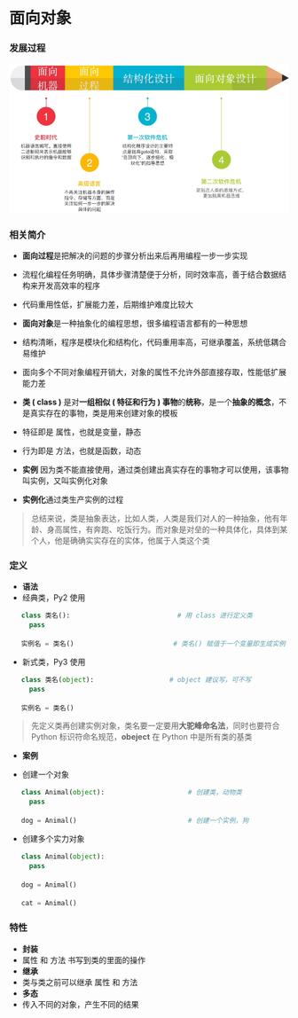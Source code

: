 # 面向对象
### 发展过程
![](/assets/Lark20200903-155909.png)



### 相关简介
*  **面向过程**是把解决的问题的步骤分析出来后再用编程一步一步实现
  *  流程化编程任务明确，具体步骤清楚便于分析，同时效率高，善于结合数据结构来开发高效率的程序
  *  代码重用性低，扩展能力差，后期维护难度比较大
  
  

*  **面向对象**是一种抽象化的编程思想，很多编程语言都有的一种思想
  *  结构清晰，程序是模块化和结构化，代码重用率高，可继承覆盖，系统低耦合易维护
  *  面向多个不同对象编程开销大，对象的属性不允许外部直接存取，性能低扩展能力差
  

*  **类 ( class )** 是对**一组相似 ( 特征和行为 ) 事物**的**统称**，是一个**抽象的概念**，不是真实存在的事物，类是用来创建对象的模板
  *  特征即是 属性，也就是变量，静态
  *  行为即是 方法，也就是函数，动态
  
  
* **实例** 因为类不能直接使用，通过类创建出真实存在的事物才可以使用，该事物叫实例，又叫实例化对象

* **实例化**通过类生产实例的过程


> 总结来说，类是抽象表达，比如人类，人类是我们对人的一种抽象，他有年龄、身高属性，有奔跑、吃饭行为。而对象是对垒的一种具体化，具体到某个人，他是确确实实存在的实体，他属于人类这个类

  
### 定义
* **语法**
 * 经典类，Py2 使用

 ```python
    class 类名():                           # 用 class 进行定义类
      pass
    
    实例名 = 类名()                         # 类名() 赋值于一个变量即生成实例
 ```    
      
 * 新式类，Py3 使用
 
 ```python
    class 类名(object):                   # object 建议写，可不写
      pass
      
    实例名 = 类名()                        

 ```
 
> 先定义类再创建实例对象，类名要一定要用**大驼峰命名法**，同时也要符合 Python 标识符命名规范，**obeject** 在 Python 中是所有类的基类

* **案例**

 * 创建一个对象
 
 ```python
    class Animal(object):                     # 创建类，动物类
      pass
    
    dog = Animal()                            # 创建一个实例，狗

 ```
 
 * 创建多个实力对象

 ```python
    class Animal(object):                    
      pass
    
    dog = Animal()                           
     
    cat = Animal()                          
 ```

### 特性
*  **封装**
  *  属性 和 方法 书写到类的里面的操作
*  **继承**
  *  类与类之前可以继承 属性 和 方法
*  **多态**
  *  传入不同的对象，产生不同的结果










